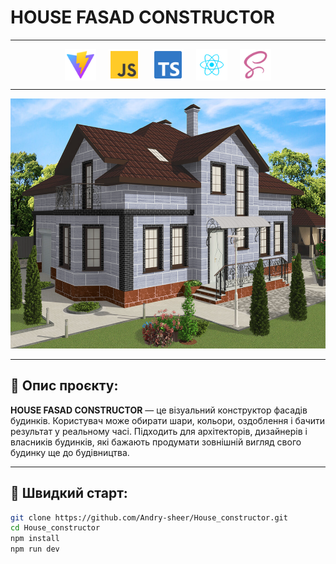 # HOUSE FASAD CONSTRUCTOR

---

<div align="center" style="display: flex; justify-content: center; gap: 20px;">
  <img src="/public/icons/vite-svgrepo-com.svg" width="50" height="50" alt="icon4" />
  <img src="/public/icons/js-svgrepo-com.svg" width="50" height="50" alt="icon1" />
  <img src="/public/icons/typescript-official-svgrepo-com.svg" width="50" height="50" alt="icon3" />
  <img src="/public/icons/react-javascript-js-framework-facebook-svgrepo-com.svg" width="50" height="50" alt="icon2" />
  <img src="/public/icons/scss-svgrepo-com.svg" width="50" height="50" alt="icon5" />
</div>



---

<p align="center">
  <img src="/public/icons/HouseSc.png" width="600" height="400" alt="project house preview" />
</p>

---

## 🧾 Опис проєкту:
**HOUSE FASAD CONSTRUCTOR** — це візуальний конструктор фасадів будинків. Користувач може обирати шари, кольори, оздоблення і бачити результат у реальному часі. Підходить для архітекторів, дизайнерів і власників будинків, які бажають продумати зовнішній вигляд свого будинку ще до будівництва.

---

## 🚀 Швидкий старт:

```bash
git clone https://github.com/Andry-sheer/House_constructor.git
cd House_constructor
npm install
npm run dev
